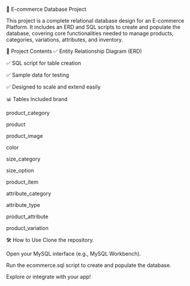🛒 E-commerce Database Project

This project is a complete relational database design for an E-commerce Platform. It includes an ERD and SQL scripts to create and populate the database, covering core functionalities needed to manage products, categories, variations, attributes, and inventory.

📂 Project Contents
✅ Entity Relationship Diagram (ERD)

✅ SQL script for table creation

✅ Sample data for testing

✅ Designed to scale and extend easily

📊 Tables Included
brand

product_category

product

product_image

color

size_category

size_option

product_item

attribute_category

attribute_type

product_attribute

product_variation

🛠️ How to Use
Clone the repository.

Open your MySQL interface (e.g., MySQL Workbench).

Run the ecommerce.sql script to create and populate the database.

Explore or integrate with your app!
